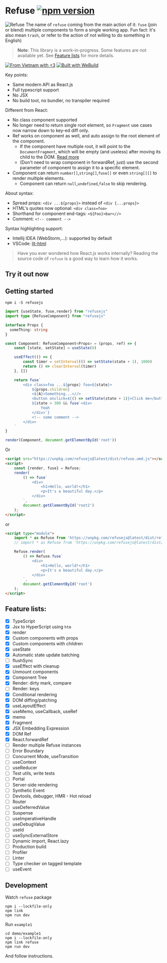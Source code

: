 # Refuse [![npm version](https://badge.fury.io/js/refusejs.svg)](https://badge.fury.io/js/refusejs)

![Refuse](https://user-images.githubusercontent.com/12293622/219362480-f01fec20-f405-44e4-af0f-10cfc5712c30.png)
The name of `refuse` coming from the main action of it: `fuse` (join or blend) multiple components to form a single working app. Fun fact: it's also mean `trash`, or refer to the action of not willing to do something in English)

> **Note**: This library is a work-in-progress. Some features are not available yet. See [Feature lists](#feature-lists) for more details.

[![From Vietnam with <3](https://raw.githubusercontent.com/webuild-community/badge/master/svg/love.svg)](https://webuild.community) [![Built with WeBuild](https://raw.githubusercontent.com/webuild-community/badge/master/svg/WeBuild.svg)](https://webuild.community)

Key points:
- Same modern API as React.js
- Full typescript support
- No JSX
- No build tool, no bundler, no transpiler required

Different from React:
- No class component supported
- No longer need to return single root element, so `Fragment` use cases now narrow down to key-ed diff only.
- Ref works on component as well, and auto assign to the root element of the component.
  - If the component have multiple root, it will point to the `DocumentFragment`, which will be empty (and useless) after moving its child to the DOM. [Read more](https://developer.mozilla.org/en-US/docs/Web/API/DocumentFragment#usage_notes)
  - (Don't need to wrap component in forwardRef, just) use the second parameter of component to assign it to a specific element.
- Component can return `number[]`,`string[]`,`fuse[]` or even `string[][]` to render multiple elements.
  - Component can return `null`,`undefined`,`false` to skip rendering.

About syntax:
- Spread props: `<div ...${props}>` instead of `<div {...props}>`
- HTML's quotes now optional: `<div class=foo>`
- Shorthand for component end-tags: `<${Foo}>bar<//>`
- Comment: `<!-- comment -->`

Syntax highlighting support:
- Intellij IDEA (WebStorm,...): supported by default
- VSCode: [lit-html](https://marketplace.visualstudio.com/items?itemName=bierner.lit-html)

> Have you ever wondered how React.js works internally? Reading the source code of `refuse` is a good way to learn how it works.

## Try it out now

## Getting started
```
npm i -S refusejs
```

```ts
import {useState, fuse,render} from "refusejs"
import type {RefuseComponent} from "refusejs"

interface Props {
  someThing: string
}

const Component: RefuseComponent<Props> = (props, ref) => {
	const [state, setState] = useState(0)

	useEffect(() => {
		const timer = setInterval(() => setState(state + 1), 1000)
		return () => clearInterval(timer)
	}, [])

	return fuse`
		<div class=foo ...${props} foo=${state}>
			${props.children}
			<${A}>Something...<//>
			<button onclick=${() => setState(state + 1)}>Click me</button>
			${state > 300 && fuse`<div>
				Yeah
			</div>`}
			<!-- some comment -->
		</div>
	`
}

render(Component, document.getElementById('root'))
```

Or

```html
<script src="https://unpkg.com/refusejs@latest/dist/refuse.umd.js"></script>
<script>
	const {render, fuse} = Refuse;
	render(
		() => fuse`
			<div>
				<h1>Hello, world!</h1>
				<p>It's a beautiful day.</p>
			</div>
		`,
		document.getElementById('root2')
	);
</script>
```

or

```html
<script type="module">
	import * as Refuse from 'https://unpkg.com/refusejs@latest/dist/refuse.modern.js'; // Support only modern browsers
	// import * as Refuse from 'https://unpkg.com/refusejs@latest/dist/refuse.module.js'; // Support all browsers

	Refuse.render(
		() => Refuse.fuse`
			<div>
				<h1>Hello, world!</h1>
				<p>It's a beautiful day.</p>
			</div>
		`,
		document.getElementById('root')
	);
</script>
```

## Feature lists:
- [x] TypeScript
- [x] Jsx to HyperScript using `htm`
- [x] render
- [x] Custom components with props
- [x] Custom components with children
- [x] useState
- [X] Automatic state update batching
- [ ] flushSync
- [x] useEffect with cleanup
- [x] Unmount components
- [x] Component Tree
- [x] Render: dirty mark, compare
- [ ] Render: keys
- [x] Conditional rendering
- [x] DOM diffing/patching
- [x] useLayoutEffect
- [x] useMemo, useCallback, useRef
- [x] memo
- [x] Fragment
- [x] JSX Embedding Expression
- [x] DOM Ref
- [x] React.forwardRef
- [ ] Render multiple Refuse instances
- [ ] Error Boundary
- [ ] Concurrent Mode, useTransition
- [ ] useContext
- [ ] useReducer
- [ ] Test utils, write tests
- [ ] Portal
- [ ] Server-side rendering
- [ ] Synthetic Event
- [ ] Devtools, debugger, HMR - Hot reload
- [ ] Router
- [ ] useDeferredValue
- [ ] Suspense
- [ ] useImperativeHandle
- [ ] useDebugValue
- [ ] useId
- [ ] useSyncExternalStore
- [ ] Dynamic import, React.lazy
- [ ] Production build
- [ ] Profiler
- [ ] Linter
- [ ] Type checker on tagged template
- [ ] useEvent

## Development
Watch `refuse` package
```
npm i --lockfile-only
npm link
npm run dev
```

Run `example1`
```
cd demo/example1
npm i --lockfile-only
npm link refuse
npm run dev
```

And follow instructions.
